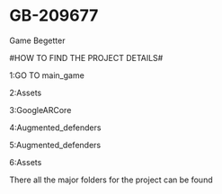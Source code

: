 # GB-209677
Game Begetter

#HOW TO FIND THE PROJECT DETAILS#



1:GO TO main_game



2:Assets



3:GoogleARCore



4:Augmented_defenders


5:Augmented_defenders


6:Assets


There all the major folders for the project can be found
